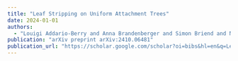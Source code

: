```yaml
---
title: "Leaf Stripping on Uniform Attachment Trees"
date: 2024-01-01
authors:
  - "Louigi Addario-Berry and Anna Brandenberger and Simon Briend and Nicolas Broutin and Gábor Lugosi"
publication: "arXiv preprint arXiv:2410.06481"
publication_url: "https://scholar.google.com/scholar?oi=bibs&hl=en&q=Leaf+Stripping+on+Uniform+Attachment+Trees"
---
```


